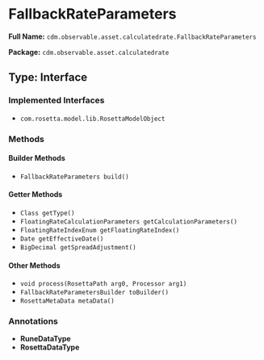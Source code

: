 # FallbackRateParameters

**Full Name:** `cdm.observable.asset.calculatedrate.FallbackRateParameters`

**Package:** `cdm.observable.asset.calculatedrate`

## Type: Interface

### Implemented Interfaces

- `com.rosetta.model.lib.RosettaModelObject`

### Methods

#### Builder Methods

- `FallbackRateParameters build()`

#### Getter Methods

- `Class getType()`
- `FloatingRateCalculationParameters getCalculationParameters()`
- `FloatingRateIndexEnum getFloatingRateIndex()`
- `Date getEffectiveDate()`
- `BigDecimal getSpreadAdjustment()`

#### Other Methods

- `void process(RosettaPath arg0, Processor arg1)`
- `FallbackRateParametersBuilder toBuilder()`
- `RosettaMetaData metaData()`

### Annotations

- **RuneDataType**
- **RosettaDataType**

